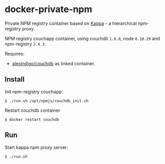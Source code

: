 docker-private-npm
==================

Private NPM registry container based on [Kappa](https://github.com/krakenjs/kappa) – a hierarchical npm-registry proxy.

NPM registry couchapp container, using couchdb `1.6.0`, node `0.10.29` and npm-registry `2.4.3`.

Requires:
- [alexindigo/couchdb](https://registry.hub.docker.com/u/alexindigo/couchdb/) as linked container.

## Install

Init npm-registry couchapp:

```
$ ./run.sh /opt/npmjs/couchdb_init.sh
```

Restart couchdb container

```
$ docker restart couchdb
```

## Run

Start kappa npm proxy server:

```
$ ./run.sh
```
